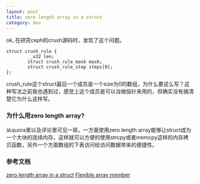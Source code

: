 ```yaml
---
layout: post
title: zero length array in a struct
category: dev 
---
```


ok, 在研究ceph的crush源码时，发现了这个问题。
```
struct crush_rule {
        __u32 len;
        struct crush_rule_mask mask;
        struct crush_rule_step steps[0];
};
```
crush_rule这个struct最后一个成员是一个size为0的数组，为什么要这么写？这种写法之前我也遇到过，感觉上这个成员是可以当做指针来用的，但确实没有搞清楚它为什么这样写。

### 为什么用zero length array?
从quora里以及评论里可见一斑，一方面使用zero length array能够让struct成为一个大块的连续内存，这样就可以方便的使用strcpy或者memcpy这样的内存拷贝函数，另外一个方面数组的下表访问给访问数据带来的便捷性。

### 参考文档
[zero length array in a struct](https://www.quora.com/What-is-the-advantage-of-using-zero-length-arrays-in-C)
[Flexible array member](https://en.wikipedia.org/wiki/Flexible_array_member)

